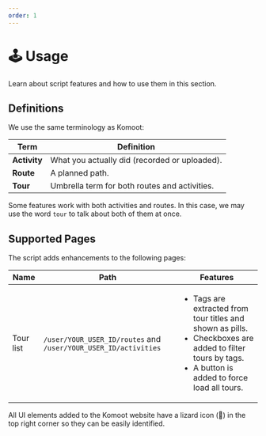 ```yaml
---
order: 1
---
```


# 🕹️ Usage

Learn about script features and how to use them in this section.

## Definitions

We use the same terminology as Komoot:

| Term         | Definition                                    |
| ------------ | --------------------------------------------- |
| **Activity** | What you actually did (recorded or uploaded). |
| **Route**    | A planned path.                               |
| **Tour**     | Umbrella term for both routes and activities. |

Some features work with both activities and routes. In this case, we may use the word `tour` to talk about both of them at once.

## Supported Pages

The script adds enhancements to the following pages:

| Name      | Path                                                            | Features                                                                                                                                                                           |
| --------- | --------------------------------------------------------------- | ---------------------------------------------------------------------------------------------------------------------------------------------------------------------------------- |
| Tour list | `/user/YOUR_USER_ID/routes` and `/user/YOUR_USER_ID/activities` | <ul><li>Tags are extracted from tour titles and shown as pills.</li><li>Checkboxes are added to filter tours by tags.</li><li>A button is added to force load all tours.</li></ul> |

All UI elements added to the Komoot website have a lizard icon (🦎) in the top right corner so they can be easily identified.
